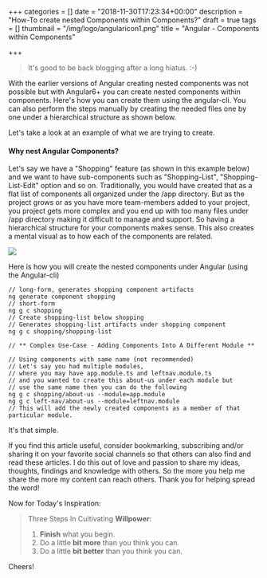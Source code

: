 +++
categories = []
date = "2018-11-30T17:23:34+00:00"
description = "How-To create nested Components within Components?"
draft = true
tags = []
thumbnail = "/img/logo/angularicon1.png"
title = "Angular - Components within Components"

+++
> It's good to be back blogging after a long hiatus. :-)

With the earlier versions of Angular creating nested components was not possible but with Angular6+ you can create nested components within components. Here's how you can create them using the angular-cli. You can also perform the steps manually by creating the needed files one by one under a hierarchical structure as shown below.

Let's take a look at an example of what we are trying to create.

#### Why nest Angular Components?

Let's say we have a "Shopping" feature (as shown in this example below) and we want to have sub-components such as "Shopping-List", "Shopping-List-Edit" option and so on. Traditionally, you would have created that as a flat list of components all organized under the /app directory. But as the project grows or as you have more team-members added to your project, you project gets more complex and you end up with too many files under /app directory making it difficult to manage and support. So having a hierarchical structure for your components makes sense. This also creates a mental visual as to how each of the components are related.

![](/img/11-2018/Angular-Components.jpg)

Here is how you will create the nested components under Angular (using the Angular-cli)

    
    // long-form, generates shopping component artifacts
    ng generate component shopping
    // short-form
    ng g c shopping
    // Create shopping-list below shopping
    // Generates shopping-list artifacts under shopping component
    ng g c shopping/shopping-list
    
    // ** Complex Use-Case - Adding Components Into A Different Module **
    
    // Using components with same name (not recommended)
    // Let's say you had multiple modules,
    // where you may have app.module.ts and leftnav.module.ts
    // and you wanted to create this about-us under each module but
    // use the same name then you can do the following
    ng g c shopping/about-us --module=app.module
    ng g c left-nav/about-us --module=leftnav.module
    // This will add the newly created components as a member of that particular module.
    

It's that simple.

If you find this article useful, consider bookmarking, subscribing and/or sharing it on your favorite social channels so that others can also find and read these articles. I do this out of love and passion to share my ideas, thoughts, findings and knowledge with others. So the more you help me share the more my content can reach others. Thank you for helping spread the word!

Now for Today's Inspiration:

> Three Steps In Cultivating **Willpower**:
>
> 1. **Finish** what you begin.
> 2. Do a little **bit more** than you think you can.
> 3. Do a little **bit better** than you think you can.

Cheers!